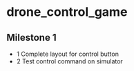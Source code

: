 # drone_control_game
## Milestone 1
* 1 Complete layout for control button
* 2 Test control command on simulator

